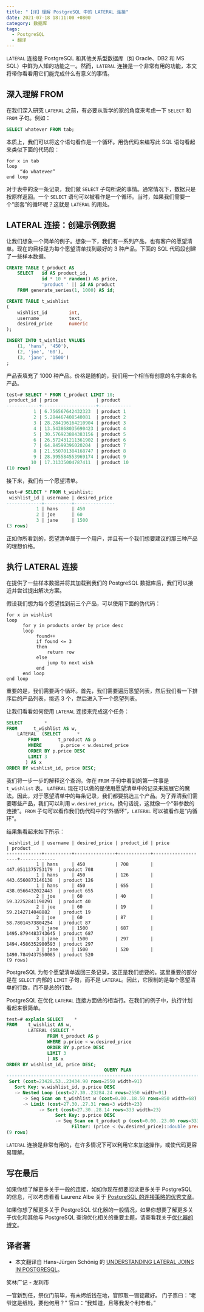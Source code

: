```yaml
---
title: "【译】理解 PostgreSQL 中的 LATERAL 连接"
date: 2021-07-18 18:11:00 +0800
category: 数据库
tags:
  - PostgreSQL
  - 翻译
---
```


`LATERAL` 连接是 PostgreSQL 和其他关系型数据库（如 Oracle、DB2 和 MS SQL）中鲜为人知的功能之一。然而，`LATERAL` 连接是一个非常有用的功能，本文将带你看看用它们能完成什么有意义的事情。

<!-- more -->

## 深入理解 FROM

在我们深入研究 `LATERAL` 之前，有必要从哲学的家的角度来考虑一下 `SELECT` 和 `FROM` 子句。例如：

```sql
SELECT whatever FROM tab;
```

本质上，我们可以将这个语句看作是一个循环。用伪代码来编写此 SQL 语句看起来类似下面的代码段：

```
for x in tab
loop
     “do whatever”
end loop
```

对于表中的没一条记录，我们做 `SELECT` 子句所说的事情。通常情况下，数据只是按原样返回。一个 `SELECT` 语句可以被看作是一个循环。当时，如果我们需要一个“嵌套”的循环呢？这就是 `LATERAL` 的用处。

## LATERAL 连接：创建示例数据

让我们想象一个简单的例子。想象一下，我们有一系列产品，也有客户的愿望清单。现在的目标是为每个愿望清单找到最好的 3 种产品。下面的 SQL 代码段创建了一些样本数据。

```sql
CREATE TABLE t_product AS
    SELECT   id AS product_id,
             id * 10 * random() AS price,
             'product ' || id AS product
    FROM generate_series(1, 1000) AS id;

CREATE TABLE t_wishlist
(
    wishlist_id        int,
    username           text,
    desired_price      numeric
);

INSERT INTO t_wishlist VALUES
    (1, 'hans', '450'),
    (2, 'joe', '60'),
    (3, 'jane', '1500')
;
```

产品表填充了 1000 种产品。价格是随机的，我们用一个相当有创意的名字来命名产品。

```sql
test=# SELECT * FROM t_product LIMIT 10;
 product_id | price              | product
------------+--------------------+------------
          1 | 6.756567642432323  | product 1
          2 | 5.284467408540081  | product 2
          3 | 28.284196164210904 | product 3
          4 | 13.543868035690423 | product 4
          5 | 30.576923884383156 | product 5
          6 | 26.572431211361902 | product 6
          7 | 64.84599396020204  | product 7
          8 | 21.550701384168747 | product 8
          9 | 28.995584553969174 | product 9
         10 | 17.31335004787411  | product 10
(10 rows)
```

接下来，我们有一个愿望清单。

```sql
test=# SELECT * FROM t_wishlist;
 wishlist_id | username | desired_price
-------------+----------+---------------
           1 | hans     | 450
           2 | joe      | 60
           3 | jane     | 1500
(3 rows)
```

正如你所看到的，愿望清单属于一个用户，并且有一个我们想要建议的那三种产品的理想价格。

## 执行 LATERAL 连接

在提供了一些样本数据并将其加载到我们的 PostgreSQL 数据库后，我们可以接近并尝试提出解决方案。

假设我们想为每个愿望找到前三个产品，可以使用下面的伪代码：

```
for x in wishlist
loop
      for y in products order by price desc
      loop
           found++
           if found <= 3
           then
               return row
           else
               jump to next wish
           end
      end loop
end loop
```

重要的是，我们需要两个循环。首先，我们需要遍历愿望列表，然后我们看一下排序后的产品列表，挑选 3 个，然后进入下一个愿望列表。

让我们看看如何使用 `LATERAL` 连接来完成这个任务：

```sql
SELECT        *
FROM      t_wishlist AS w,
    LATERAL  (SELECT      *
        FROM       t_product AS p
        WHERE       p.price < w.desired_price
        ORDER BY p.price DESC
        LIMIT 3
       ) AS x
ORDER BY wishlist_id, price DESC;
```

我们将一步一步的解释这个查询。你在 `FROM` 子句中看到的第一件事是 `t_wishlist` 表。 `LATERAL` 现在可以做的是使用愿望清单中的记录来施展它的魔法。因此，对于愿望清单中的每条记录，我们都要挑选三个产品。为了弄清我们需要哪些产品，我们可以利用 `w.desired_price`。换句话说，这就像一个“带参数的连接”。`FROM` 子句可以看作我们伪代码中的“外循环”，`LATERAL` 可以被看作是“内循环”。

结果集看起来如下所示：

```
 wishlist_id | username | desired_price | product_id | price              | product
-------------+----------+---------------+------------+--------------------+-------------
           1 | hans     | 450           | 708        | 447.0511375753179  | product 708
           1 | hans     | 450           | 126        | 443.6560873146138  | product 126
           1 | hans     | 450           | 655        | 438.0566432022443  | product 655
           2 | joe      | 60            | 40         | 59.32252841190291  | product 40
           2 | joe      | 60            | 19         | 59.2142714048882   | product 19
           2 | joe      | 60            | 87         | 58.78014573804254  | product 87
           3 | jane     | 1500          | 687        | 1495.8794483743645 | product 687
           3 | jane     | 1500          | 297        | 1494.4586352980593 | product 297
           3 | jane     | 1500          | 520        | 1490.7849437550085 | product 520
(9 rows)
```

PostgreSQL 为每个愿望清单返回三条记录，这正是我们想要的。这里重要的部分是在 `SELECT` 内部的 `LIMIT` 子句，而不是 `LATERAL`。因此，它限制的是每个愿望清单的行数，而不是总的行数。

PostgreSQL 在优化 `LATERAL` 连接方面做的相当行。在我们的例子中，执行计划看起来很简单。

```sql
test=# explain SELECT    *
FROM    t_wishlist AS w,
        LATERAL (SELECT *
               FROM t_product AS p
               WHERE p.price < w.desired_price
               ORDER BY p.price DESC
               LIMIT 3
               ) AS x
ORDER BY wishlist_id, price DESC;
                                    QUERY PLAN
---------------------------------------------------------------------------------------
 Sort (cost=23428.53..23434.90 rows=2550 width=91)
   Sort Key: w.wishlist_id, p.price DESC
   -> Nested Loop (cost=27.30..23284.24 rows=2550 width=91)
      -> Seq Scan on t_wishlist w (cost=0.00..18.50 rows=850 width=68)
      -> Limit (cost=27.30..27.31 rows=3 width=23)
            -> Sort (cost=27.30..28.14 rows=333 width=23)
                  Sort Key: p.price DESC
                  -> Seq Scan on t_product p (cost=0.00..23.00 rows=333 width=23)
                        Filter: (price < (w.desired_price)::double precision)
(9 rows)
```

`LATERAL` 连接是非常有用的，在许多情况下可以利用它来加速操作，或使代码更容易理解。

## 写在最后

如果你想了解更多关于一般的连接，如如你现在想要阅读更多关于 PostgreSQL 的信息，可以考虑看看 Laurenz Albe 关于 [PostgreSQL 的连接策略的优秀文章](https://www.cybertec-postgresql.com/en/join-strategies-and-performance-in-postgresql/)。

如果你想了解更多关于 PostgreSQL 优化器的一般情况，如果你想要了解更多关于优化和其他与 PostgreSQL 查询优化相关的重要主题，请查看我关于[优化器的博文](https://www.cybertec-postgresql.com/en/how-the-postgresql-query-optimizer-works/)。

## 译者著

* 本文翻译自 Hans-Jürgen Schönig 的 [UNDERSTANDING LATERAL JOINS IN POSTGRESQL](https://www.cybertec-postgresql.com/en/understanding-lateral-joins-in-postgresql/)。


<div class="just-for-fun">
笑林广记 - 发利市

一官新到任，祭仪门前毕，有未烬纸钱在地，官即取一锡锭藏好。
门子禀曰：“老爷这是纸钱，要他何用？”
官曰：“我知道，且等我发个利市者。”
</div>
